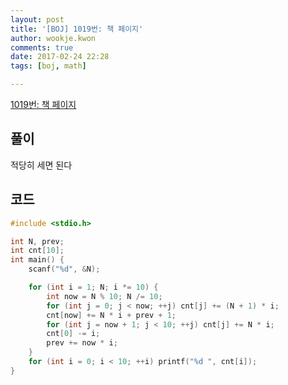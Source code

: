 ```yaml
---
layout: post
title: '[BOJ] 1019번: 책 페이지'
author: wookje.kwon
comments: true
date: 2017-02-24 22:28
tags: [boj, math]

---
```


[1019번: 책 페이지](https://www.acmicpc.net/problem/1019)

## 풀이

적당히 세면 된다    

## 코드

```cpp
#include <stdio.h>

int N, prev;
int cnt[10];
int main() {
	scanf("%d", &N);

	for (int i = 1; N; i *= 10) {
		int now = N % 10; N /= 10;
		for (int j = 0; j < now; ++j) cnt[j] += (N + 1) * i;
		cnt[now] += N * i + prev + 1;
		for (int j = now + 1; j < 10; ++j) cnt[j] += N * i;
		cnt[0] -= i;
		prev += now * i;
	}
	for (int i = 0; i < 10; ++i) printf("%d ", cnt[i]);
}
```